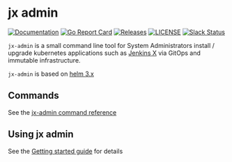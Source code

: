 # jx admin

[![Documentation](https://godoc.org/github.com/jenkins-x-plugins/jx-admin?status.svg)](https://pkg.go.dev/mod/github.com/jenkins-x-plugins/jx-admin)
[![Go Report Card](https://goreportcard.com/badge/github.com/jenkins-x-plugins/jx-admin)](https://goreportcard.com/report/github.com/jenkins-x-plugins/jx-admin)
[![Releases](https://img.shields.io/github/release-pre/jenkins-x-labs/helmboot.svg)](https://github.com/jenkins-x-plugins/jx-admin/releases)
[![LICENSE](https://img.shields.io/github/license/jenkins-x-labs/helmboot.svg)](https://github.com/jenkins-x-plugins/jx-admin/blob/master/LICENSE)
[![Slack Status](https://img.shields.io/badge/slack-join_chat-white.svg?logo=slack&style=social)](https://slack.k8s.io/)

`jx-admin` is a small command line tool for System Administrators install / upgrade kubernetes applications such as [Jenkins X](https://jenkins-x.io/) via GitOps and immutable infrastructure.

`jx-admin`  is based on [helm 3.x](https://helm.sh/) 

## Commands

See the [jx-admin command reference](https://github.com/jenkins-x-plugins/jx-admin/blob/master/docs/cmd/jx-admin.md)

## Using jx admin

See the [Getting started guide](https://jenkins-x.io/v3/admin/guides/jx3/) for details
